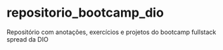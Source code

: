 # repositorio_bootcamp_dio
Repositório com anotações, exercícios e projetos do bootcamp fullstack spread da DIO
